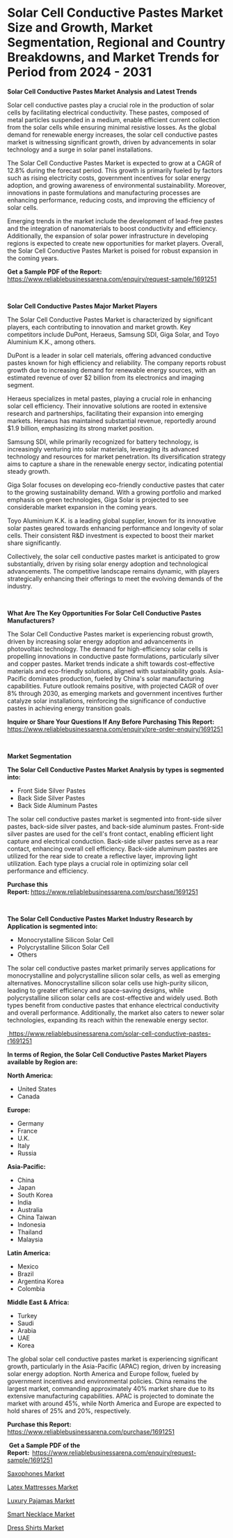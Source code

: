 <p><h1>Solar Cell Conductive Pastes Market Size and Growth, Market Segmentation, Regional and Country Breakdowns, and Market Trends for Period from 2024 -  2031</h1></p><p><strong>Solar Cell Conductive Pastes Market Analysis and Latest Trends</strong></p>
<p><p>Solar cell conductive pastes play a crucial role in the production of solar cells by facilitating electrical conductivity. These pastes, composed of metal particles suspended in a medium, enable efficient current collection from the solar cells while ensuring minimal resistive losses. As the global demand for renewable energy increases, the solar cell conductive pastes market is witnessing significant growth, driven by advancements in solar technology and a surge in solar panel installations.</p><p>The Solar Cell Conductive Pastes Market is expected to grow at a CAGR of 12.8% during the forecast period. This growth is primarily fueled by factors such as rising electricity costs, government incentives for solar energy adoption, and growing awareness of environmental sustainability. Moreover, innovations in paste formulations and manufacturing processes are enhancing performance, reducing costs, and improving the efficiency of solar cells.</p><p>Emerging trends in the market include the development of lead-free pastes and the integration of nanomaterials to boost conductivity and efficiency. Additionally, the expansion of solar power infrastructure in developing regions is expected to create new opportunities for market players. Overall, the Solar Cell Conductive Pastes Market is poised for robust expansion in the coming years.</p></p>
<p><strong>Get a Sample PDF of the Report:&nbsp;</strong> <a href="https://www.reliablebusinessarena.com/enquiry/request-sample/1691251?utm_campaign=1693&utm_medium=2&utm_source=Github&utm_content=ia&utm_term=17102024&utm_id=solar-cell-conductive-pastes">https://www.reliablebusinessarena.com/enquiry/request-sample/1691251</a></p>
<p>&nbsp;</p>
<p><strong>Solar Cell Conductive Pastes Major Market Players</strong></p>
<p><p>The Solar Cell Conductive Pastes Market is characterized by significant players, each contributing to innovation and market growth. Key competitors include DuPont, Heraeus, Samsung SDI, Giga Solar, and Toyo Aluminium K.K., among others.</p><p>DuPont is a leader in solar cell materials, offering advanced conductive pastes known for high efficiency and reliability. The company reports robust growth due to increasing demand for renewable energy sources, with an estimated revenue of over $2 billion from its electronics and imaging segment.</p><p>Heraeus specializes in metal pastes, playing a crucial role in enhancing solar cell efficiency. Their innovative solutions are rooted in extensive research and partnerships, facilitating their expansion into emerging markets. Heraeus has maintained substantial revenue, reportedly around $1.9 billion, emphasizing its strong market position.</p><p>Samsung SDI, while primarily recognized for battery technology, is increasingly venturing into solar materials, leveraging its advanced technology and resources for market penetration. Its diversification strategy aims to capture a share in the renewable energy sector, indicating potential steady growth.</p><p>Giga Solar focuses on developing eco-friendly conductive pastes that cater to the growing sustainability demand. With a growing portfolio and marked emphasis on green technologies, Giga Solar is projected to see considerable market expansion in the coming years.</p><p>Toyo Aluminium K.K. is a leading global supplier, known for its innovative solar pastes geared towards enhancing performance and longevity of solar cells. Their consistent R&D investment is expected to boost their market share significantly.</p><p>Collectively, the solar cell conductive pastes market is anticipated to grow substantially, driven by rising solar energy adoption and technological advancements. The competitive landscape remains dynamic, with players strategically enhancing their offerings to meet the evolving demands of the industry.</p></p>
<p>&nbsp;</p>
<p><strong>What Are The Key Opportunities For Solar Cell Conductive Pastes Manufacturers?</strong></p>
<p><p>The Solar Cell Conductive Pastes market is experiencing robust growth, driven by increasing solar energy adoption and advancements in photovoltaic technology. The demand for high-efficiency solar cells is propelling innovations in conductive paste formulations, particularly silver and copper pastes. Market trends indicate a shift towards cost-effective materials and eco-friendly solutions, aligned with sustainability goals. Asia-Pacific dominates production, fueled by China's solar manufacturing capabilities. Future outlook remains positive, with projected CAGR of over 8% through 2030, as emerging markets and government incentives further catalyze solar installations, reinforcing the significance of conductive pastes in achieving energy transition goals.</p></p>
<p><strong>Inquire or Share Your Questions If Any Before Purchasing This Report:</strong> <a href="https://www.reliablebusinessarena.com/enquiry/pre-order-enquiry/1691251?utm_campaign=1693&utm_medium=2&utm_source=Github&utm_content=ia&utm_term=17102024&utm_id=solar-cell-conductive-pastes">https://www.reliablebusinessarena.com/enquiry/pre-order-enquiry/1691251</a></p>
<p>&nbsp;</p>
<p><strong>Market Segmentation</strong></p>
<p><strong>The Solar Cell Conductive Pastes Market Analysis by types is segmented into:</strong></p>
<p><ul><li>Front Side Silver Pastes</li><li>Back Side Silver Pastes</li><li>Back Side Aluminum Pastes</li></ul></p>
<p><p>The solar cell conductive pastes market is segmented into front-side silver pastes, back-side silver pastes, and back-side aluminum pastes. Front-side silver pastes are used for the cell's front contact, enabling efficient light capture and electrical conduction. Back-side silver pastes serve as a rear contact, enhancing overall cell efficiency. Back-side aluminum pastes are utilized for the rear side to create a reflective layer, improving light utilization. Each type plays a crucial role in optimizing solar cell performance and efficiency.</p></p>
<p><strong>Purchase this Report:&nbsp;</strong><a href="https://www.reliablebusinessarena.com/purchase/1691251?utm_campaign=1693&utm_medium=2&utm_source=Github&utm_content=ia&utm_term=17102024&utm_id=solar-cell-conductive-pastes">https://www.reliablebusinessarena.com/purchase/1691251</a></p>
<p>&nbsp;</p>
<p><strong>The Solar Cell Conductive Pastes Market Industry Research by Application is segmented into:</strong></p>
<p><ul><li>Monocrystalline Silicon Solar Cell</li><li>Polycrystalline Silicon Solar Cell</li><li>Others</li></ul></p>
<p><p>The solar cell conductive pastes market primarily serves applications for monocrystalline and polycrystalline silicon solar cells, as well as emerging alternatives. Monocrystalline silicon solar cells use high-purity silicon, leading to greater efficiency and space-saving designs, while polycrystalline silicon solar cells are cost-effective and widely used. Both types benefit from conductive pastes that enhance electrical conductivity and overall performance. Additionally, the market also caters to newer solar technologies, expanding its reach within the renewable energy sector.</p></p>
<p><a href="https://www.reliablebusinessarena.com/solar-cell-conductive-pastes-r1691251?utm_campaign=1693&utm_medium=2&utm_source=Github&utm_content=ia&utm_term=17102024&utm_id=solar-cell-conductive-pastes">&nbsp;https://www.reliablebusinessarena.com/solar-cell-conductive-pastes-r1691251</a></p>
<p><strong>In terms of Region, the Solar Cell Conductive Pastes Market Players available by Region are:</strong></p>
<p>
    <p> <strong> North America: </strong>
        <ul>
            <li>United States</li>
            <li>Canada</li>
        </ul>
        </p> 
    <p> <strong> Europe: </strong>
        <ul>
            <li>Germany</li>
            <li>France</li>
            <li>U.K.</li>
            <li>Italy</li>
            <li>Russia</li>
        </ul>
        </p> 
    <p> <strong> Asia-Pacific: </strong>
        <ul>
            <li>China</li>
            <li>Japan</li>
            <li>South Korea</li>
            <li>India</li>
            <li>Australia</li>
            <li>China Taiwan</li>
            <li>Indonesia</li>
            <li>Thailand</li>
            <li>Malaysia</li>
        </ul>
        </p> 
    <p> <strong> Latin America: </strong>
        <ul>
            <li>Mexico</li>
            <li>Brazil</li>
            <li>Argentina Korea</li>
            <li>Colombia</li>
        </ul>
        </p> 
    <p> <strong> Middle East & Africa: </strong>
        <ul>
            <li>Turkey</li>
            <li>Saudi</li>
            <li>Arabia</li>
            <li>UAE</li>
            <li>Korea</li>
        </ul>
    </p>
    </p>
<p><p>The global solar cell conductive pastes market is experiencing significant growth, particularly in the Asia-Pacific (APAC) region, driven by increasing solar energy adoption. North America and Europe follow, fueled by government incentives and environmental policies. China remains the largest market, commanding approximately 40% market share due to its extensive manufacturing capabilities. APAC is projected to dominate the market with around 45%, while North America and Europe are expected to hold shares of 25% and 20%, respectively.</p></p>
<p><strong>Purchase this Report: </strong><a href="https://www.reliablebusinessarena.com/purchase/1691251?utm_campaign=1693&utm_medium=2&utm_source=Github&utm_content=ia&utm_term=17102024&utm_id=solar-cell-conductive-pastes">https://www.reliablebusinessarena.com/purchase/1691251</a></p>
<p>&nbsp;<strong>Get a Sample PDF of the Report:&nbsp;&nbsp;</strong><a href="https://www.reliablebusinessarena.com/enquiry/request-sample/1691251?utm_campaign=1693&utm_medium=2&utm_source=Github&utm_content=ia&utm_term=17102024&utm_id=solar-cell-conductive-pastes">https://www.reliablebusinessarena.com/enquiry/request-sample/1691251</a></p>
<p><strong></strong></p>
<p><p><a href="https://www.linkedin.com/pulse/global-saxophones-nexus-sector-confluences-regional-zjhrc?utm_campaign=1693&utm_medium=2&utm_source=Github&utm_content=ia&utm_term=17102024&utm_id=solar-cell-conductive-pastes">Saxophones Market</a></p><p><a href="https://www.linkedin.com/pulse/market-forecasting-change-global-latex-mattresses-dynamics-exzkc?utm_campaign=1693&utm_medium=2&utm_source=Github&utm_content=ia&utm_term=17102024&utm_id=solar-cell-conductive-pastes">Latex Mattresses Market</a></p><p><a href="https://www.linkedin.com/pulse/luxury-pajamas-market-global-insights-regional-analysis-2024-l4xgc?utm_campaign=1693&utm_medium=2&utm_source=Github&utm_content=ia&utm_term=17102024&utm_id=solar-cell-conductive-pastes">Luxury Pajamas Market</a></p><p><a href="https://www.linkedin.com/pulse/exploring-smart-necklace-market-dynamics-global-trends-future-ktt1c?utm_campaign=1693&utm_medium=2&utm_source=Github&utm_content=ia&utm_term=17102024&utm_id=solar-cell-conductive-pastes">Smart Necklace Market</a></p><p><a href="https://www.linkedin.com/pulse/key-drivers-dress-shirts-market-trends-future-outlook-2024-2031-ykqxc?utm_campaign=1693&utm_medium=2&utm_source=Github&utm_content=ia&utm_term=17102024&utm_id=solar-cell-conductive-pastes">Dress Shirts Market</a></p></p>